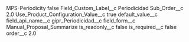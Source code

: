 <?xml version="1.0" encoding="UTF-8"?>
<CustomMetadata xmlns="http://soap.sforce.com/2006/04/metadata" xmlns:xsi="http://www.w3.org/2001/XMLSchema-instance" xmlns:xsd="http://www.w3.org/2001/XMLSchema">
    <label>MPS-Periodicity</label>
    <protected>false</protected>
    <values>
        <field>Field_Custom_Label__c</field>
        <value xsi:type="xsd:string">Periodicidad</value>
    </values>
    <values>
        <field>Sub_Order__c</field>
        <value xsi:type="xsd:double">2.0</value>
    </values>
    <values>
        <field>Use_Product_Configuration_Value__c</field>
        <value xsi:type="xsd:boolean">true</value>
    </values>
    <values>
        <field>default_value__c</field>
        <value xsi:nil="true"/>
    </values>
    <values>
        <field>field_api_name__c</field>
        <value xsi:type="xsd:string">gipr_Periodicidad__c</value>
    </values>
    <values>
        <field>field_form__c</field>
        <value xsi:type="xsd:string">Manual_Proposal_Summarize</value>
    </values>
    <values>
        <field>is_readonly__c</field>
        <value xsi:type="xsd:boolean">false</value>
    </values>
    <values>
        <field>is_required__c</field>
        <value xsi:type="xsd:boolean">false</value>
    </values>
    <values>
        <field>order__c</field>
        <value xsi:type="xsd:double">2.0</value>
    </values>
</CustomMetadata>
